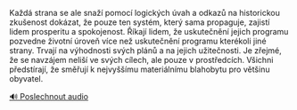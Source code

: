 
Každá strana se ale snaží pomocí logických úvah a odkazů na historickou zkušenost dokázat, že pouze ten systém, který sama propaguje, zajistí lidem prosperitu a spokojenost. Říkají lidem, že uskutečnění jejich programu pozvedne životní úroveň více než uskutečnění programu kterékoli jiné strany. Trvají na výhodnosti svých plánů a na jejich užitečnosti. Je zřejmé, že se navzájem neliší ve svých cílech, ale pouze v prostředcích. Všichni předstírají, že směřují k nejvyššímu materiálnímu blahobytu pro většinu obyvatel.

[🔊 Poslechnout audio](/data/7-paragraphs/audio/chapter_38/para_009-Kad-strana-se-ale-sna-pomoc-logickch-vah-a.mp3)
